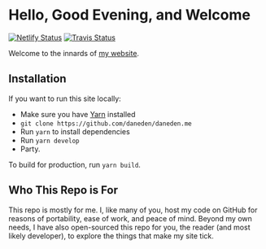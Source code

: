 # Hello, Good Evening, and Welcome

[![Netlify Status](https://api.netlify.com/api/v1/badges/b4335d50-7da9-483f-9fed-1fc37194dd34/deploy-status)](https://app.netlify.com/sites/de-home/deploys)
[![Travis Status](https://travis-ci.com/daneden/daneden.me.svg?branch=master)](https://travis-ci.com/daneden/daneden.me)

Welcome to the innards of [my website](http://daneden.me).

## Installation

If you want to run this site locally:

- Make sure you have [Yarn](https://yarnpkg.com/en/) installed
- `git clone https://github.com/daneden/daneden.me`
- Run `yarn` to install dependencies
- Run `yarn develop`
- Party.

To build for production, run `yarn build`.

## Who This Repo is For

This repo is mostly for me. I, like many of you, host my code on GitHub for reasons of portability, ease of work, and peace of mind. Beyond my own needs, I have also open-sourced this repo for you, the reader (and most likely developer), to explore the things that make my site tick.
